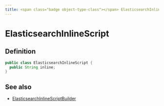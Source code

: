 ```yaml
---
title: <span class="badge object-type-class"></span> ElasticsearchInlineScript
---
```

# <span class="badge object-type-class"></span> ElasticsearchInlineScript

## Definition

```java
public class ElasticsearchInlineScript {
  public String inline;
}
```
## See also

 * <span class="badge builder"></span> [ElasticsearchInlineScriptBuilder](./builder-ElasticsearchInlineScriptBuilder.md)
